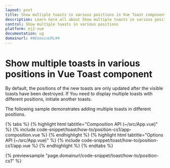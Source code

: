 ```yaml
---
layout: post
title: Show multiple toasts in various positions in Vue Toast component | Syncfusion
description: Learn here all about Show multiple toasts in various positions in Syncfusion Vue Toast component of Syncfusion Essential JS 2 and more.
control: Show multiple toasts in various positions 
platform: ej2-vue
documentation: ug
domainurl: ##DomainURL##
---
```


# Show multiple toasts in various positions in Vue Toast component

By default, the positions of the new toasts are only updated after the visible toasts have been destroyed. If You need to display multiple toasts with different positions, initiate another toasts.

The following sample demonstrates adding multiple toasts in different positions.

{% tabs %}
{% highlight html tabtitle="Composition API (~/src/App.vue)" %}
{% include code-snippet/toast/how-to/position-cs1/app-composition.vue %}
{% endhighlight %}
{% highlight html tabtitle="Options API (~/src/App.vue)" %}
{% include code-snippet/toast/how-to/position-cs1/app.vue %}
{% endhighlight %}
{% endtabs %}
        
{% previewsample "page.domainurl/code-snippet/toast/how-to/position-cs1" %}
